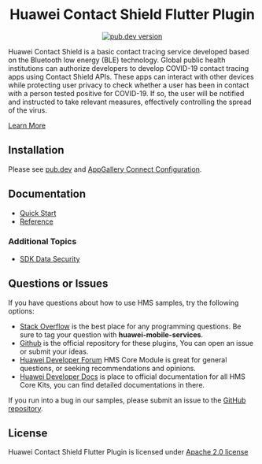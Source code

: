 <p align="center">
  <h1 align="center">Huawei Contact Shield Flutter Plugin</h1>
</p>


<p align="center">
  <a href="https://pub.dev/packages/huawei_contactshield"><img src="https://img.shields.io/pub/v/huawei_contactshield?style=for-the-badge" alt="pub.dev version"></a>
</p>

Huawei Contact Shield is a basic contact tracing service developed based on the Bluetooth low energy (BLE) technology. Global public health institutions can authorize developers to develop COVID-19 contact tracing apps using Contact Shield APIs. These apps can interact with other devices while protecting user privacy to check whether a user has been in contact with a person tested positive for COVID-19. If so, the user will be notified and instructed to take relevant measures, effectively controlling the spread of the virus.

[Learn More](https://developer.huawei.com/consumer/en/doc/development/HMS-Plugin-Guides/introduction-0000001062844379?ha_source=hms1)

## Installation

Please see [pub.dev](https://pub.dev/packages/huawei_contactshield/install) and [AppGallery Connect Configuration](https://developer.huawei.com/consumer/en/doc/development/HMS-Plugin-Guides/config-agc-0000001063414698?ha_source=hms1).

## Documentation

- [Quick Start](https://developer.huawei.com/consumer/en/doc/development/HMS-Plugin-Guides/principles-0000001063245130?ha_source=hms1)
- [Reference](https://developer.huawei.com/consumer/en/doc/development/HMS-Plugin-References/overview-0000001063989606?ha_source=hms1)

### Additional Topics

- [SDK Data Security](https://developer.huawei.com/consumer/en/doc/development/HMS-Plugin-Guides/sdk-data-security-0000001063900356?ha_source=hms1)

## Questions or Issues

If you have questions about how to use HMS samples, try the following options:

- [Stack Overflow](https://stackoverflow.com/questions/tagged/huawei-mobile-services) is the best place for any programming questions. Be sure to tag your question with **huawei-mobile-services**.
- [Github](https://github.com/HMS-Core/hms-flutter-plugin) is the official repository for these plugins, You can open an issue or submit your ideas.
- [Huawei Developer Forum](https://forums.developer.huawei.com/forumPortal/en/home?fid=0101187876626530001?ha_source=hms1) HMS Core Module is great for general questions, or seeking recommendations and opinions.
- [Huawei Developer Docs](https://developer.huawei.com/consumer/en/doc/overview/HMS-Core-Plugin?ha_source=hms1) is place to official documentation for all HMS Core Kits, you can find detailed documentations in there.

If you run into a bug in our samples, please submit an issue to the [GitHub repository](https://github.com/HMS-Core/hms-flutter-plugin).

## License

Huawei Contact Shield Flutter Plugin is licensed under [Apache 2.0 license](LICENCE)
